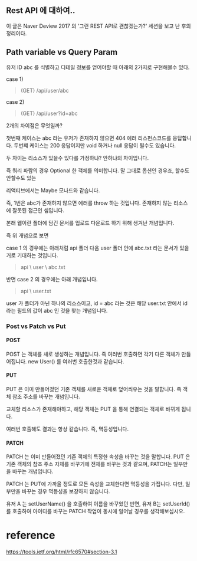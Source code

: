 
## Rest API 에 대하여..

이 글은 Naver Deview 2017 의 '그런 REST API로 괜찮겠는가?' 세션을 보고 난 후의 정리이다.


## Path variable vs Query Param

유저 ID abc 를 식별하고 디테일 정보를 얻어야할 때 아래의 2가지로 구현해볼수 있다.

case 1)
> (GET) /api/user/abc

case 2)
> (GET) /api/user?id=abc

2개의 차이점은 무엇일까?

첫번쨰 케이스는 abc 라는 유저가 존재하지 않으면 404 에러 리스펀스코드를 응답합니다. 두번쨰 케이스는 200 응답이지만 void 하거나 null 응답이 될수도 있습니다.

두 차이는 리소스가 있을수 있다를 가정하냐? 안하냐의 차이입니다.

즉 쿼리 파람의 경우 Optional 한 객체를 의미합니다. 말 그대로 옵션인 경우죠, 할수도 안할수도 있는

리액티브에서는 Maybe 모나드와 같습니다.

즉, 1번은 abc가 존재하지 않으면 에러를 throw 하는 것입니다. 존재하지 않는 리소스에 잘못된 접근인 셈입니다.

본래 웹이란 폴더에 담긴 문서를 업로드 다운로드 하기 위해 생겨난 개념입니다.

즉 위 개념으로 보면


case 1 의 경우에는 아래처럼 api 폴더 다음 user 폴더 안에 abc.txt 라는 문서가 있을거로 기대하는 것입니다.

> api \\ user \\ abc.txt 

반면 case 2 의 경우에는 아래 개념입니다.

> api \\ user.txt

user 가 폴더가 아닌 하나의 리소스이고, id = abc 라는 것은 해당 user.txt 안에서 id 라는 필드의 값이 abc 인 것을 찾는 개념입니다.



### Post vs Patch vs Put

#### POST

POST 는 객체를 새로 생성하는 개념입니다. 즉 여러번 호출하면 각기 다른 객체가 만들어집니다. new User() 를 여러번 호출한것과 같습니다.

#### PUT

PUT 은 이미 만들어졌던 기존 객체를 새로운 객체로 덮어씌우는 것을 말합니다. 즉 객체 참조 주소를 바꾸는 개념입니다.
 
교체할 리소스가 존재해야하고, 해당 객체는 PUT 을 통해 연결되는 객체로 바뀌게 됩니다.

여러번 호출해도 결과는 항상 같습니다.  즉, 멱등성입니다.


#### PATCH 

PATCH 는 이미 만들어졌던 기존 객체의 특정한 속성을 바꾸는 것을 말합니다.  PUT 은 기존 객체의 참조 주소 자체를 바꾸기에 전체를 바꾸는 것과 같으며, PATCH는 일부만을 바꾸는 개념입니다.

PATCH 는 PUT에 가까울 정도로 모든 속성을 교체한다면 멱등성을 가집니다. 다만, 일부만을 바꾸는 경우 멱등성을 보장하지 않습니다.

유저 A 는 setUserName() 을 호출하여 이름을 바꾸었던 반면, 유저 B는 setUserId() 를 호출하여 아이디를 바꾸는 PATCH 작업이 동시에 일어날 경우를 생각해보십시오.

# reference

https://tools.ietf.org/html/rfc6570#section-3.1

